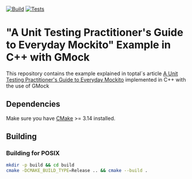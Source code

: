 [![Build](https://github.com/MarcUbach/GoogleMock-Example/actions/workflows/build.yml/badge.svg)](https://github.com/MarcUbach/GoogleMock-Example/actions/workflows/build.yml)
[![Tests](https://github.com/MarcUbach/GoogleMock-Example/actions/workflows/tests.yml/badge.svg)](https://github.com/MarcUbach/GoogleMock-Example/actions/workflows/tests.yml)

# "A Unit Testing Practitioner's Guide to Everyday Mockito" Example in C++ with GMock

This repository contains the example explained in toptal´s article [A Unit Testing Practitioner's Guide to Everyday Mockito](https://www.toptal.com/java/a-guide-to-everyday-mockito) implemented in C++ with the use of GMock

## Dependencies

Make sure you have [CMake](https://cmake.org/) >= 3.14 installed. 

## Building

### Building for POSIX

```bash
mkdir -p build && cd build
cmake -DCMAKE_BUILD_TYPE=Release .. && cmake --build .
```
